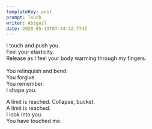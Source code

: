 ```yaml
---
templateKey: post
prompt: Touch
writer: Abigail
date: 2020-05-19T07:44:32.774Z
---
```

I touch and push you.\
Feel your elasticity.\
Release as I feel your body warming through my fingers.\
\
You relinquish and bend.\
You forgive.\
You remember.\
I shape you.

A limit is reached. Collapse, bucket.\
A limit is reached.\
I look into you.\
You have touched me.